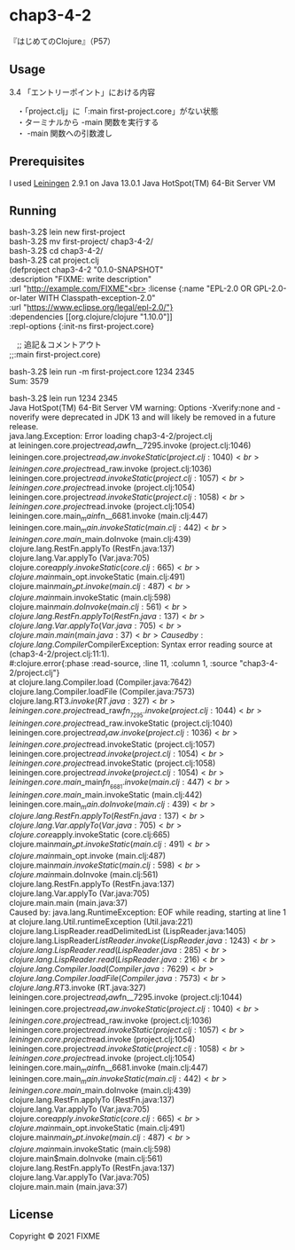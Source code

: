 # chap3-4-2

『はじめてのClojure』（P57）

## Usage

3.4 「エントリーポイント」における内容<br>

　・「project.clj」に「:main first-project.core」がない状態<br>
　・ターミナルから -main 関数を実行する<br>
　・ -main 関数への引数渡し<br>


## Prerequisites

I used [Leiningen][1] 2.9.1 on Java 13.0.1 Java HotSpot(TM) 64-Bit Server VM<br>

[1]: https://github.com/technomancy/leiningen<br>


## Running

bash-3.2$ lein new first-project<br>
bash-3.2$ mv first-project/ chap3-4-2/<br>
bash-3.2$ cd chap3-4-2/<br>
bash-3.2$ cat project.clj<br>
(defproject chap3-4-2 "0.1.0-SNAPSHOT"<br>
  :description "FIXME: write description"<br>
  :url "http://example.com/FIXME"<br>
  :license {:name "EPL-2.0 OR GPL-2.0-or-later WITH Classpath-exception-2.0"<br>
            :url "https://www.eclipse.org/legal/epl-2.0/"}<br>
  :dependencies [[org.clojure/clojure "1.10.0"]]<br>
  :repl-options {:init-ns first-project.core}<br>

　;; 追記＆コメントアウト<br>
  ;;:main first-project.core)<br>

bash-3.2$ lein run -m first-project.core 1234 2345<br>
Sum: 3579<br>

bash-3.2$ lein run 1234 2345<br>
Java HotSpot(TM) 64-Bit Server VM warning: Options -Xverify:none and -noverify were deprecated in JDK 13 and will likely be removed in a future release.<br>
java.lang.Exception: Error loading chap3-4-2/project.clj<br>
 at leiningen.core.project$read_raw$fn__7295.invoke (project.clj:1046)<br>
    leiningen.core.project$read_raw.invokeStatic (project.clj:1040)<br>
    leiningen.core.project$read_raw.invoke (project.clj:1036)<br>
    leiningen.core.project$read.invokeStatic (project.clj:1057)<br>
    leiningen.core.project$read.invoke (project.clj:1054)<br>
    leiningen.core.project$read.invokeStatic (project.clj:1058)<br>
    leiningen.core.project$read.invoke (project.clj:1054)<br>
    leiningen.core.main$_main$fn__6681.invoke (main.clj:447)<br>
    leiningen.core.main$_main.invokeStatic (main.clj:442)<br>
    leiningen.core.main$_main.doInvoke (main.clj:439)<br>
    clojure.lang.RestFn.applyTo (RestFn.java:137)<br>
    clojure.lang.Var.applyTo (Var.java:705)<br>
    clojure.core$apply.invokeStatic (core.clj:665)<br>
    clojure.main$main_opt.invokeStatic (main.clj:491)<br>
    clojure.main$main_opt.invoke (main.clj:487)<br>
    clojure.main$main.invokeStatic (main.clj:598)<br>
    clojure.main$main.doInvoke (main.clj:561)<br>
    clojure.lang.RestFn.applyTo (RestFn.java:137)<br>
    clojure.lang.Var.applyTo (Var.java:705)<br>
    clojure.main.main (main.java:37)<br>
Caused by: clojure.lang.Compiler$CompilerException: Syntax error reading source at (chap3-4-2/project.clj:11:1).<br>
#:clojure.error{:phase :read-source, :line 11, :column 1, :source "chap3-4-2/project.clj"}<br>
 at clojure.lang.Compiler.load (Compiler.java:7642)<br>
    clojure.lang.Compiler.loadFile (Compiler.java:7573)<br>
    clojure.lang.RT$3.invoke (RT.java:327)<br>
    leiningen.core.project$read_raw$fn__7295.invoke (project.clj:1044)<br>
    leiningen.core.project$read_raw.invokeStatic (project.clj:1040)<br>
    leiningen.core.project$read_raw.invoke (project.clj:1036)<br>
    leiningen.core.project$read.invokeStatic (project.clj:1057)<br>
    leiningen.core.project$read.invoke (project.clj:1054)<br>
    leiningen.core.project$read.invokeStatic (project.clj:1058)<br>
    leiningen.core.project$read.invoke (project.clj:1054)<br>
    leiningen.core.main$_main$fn__6681.invoke (main.clj:447)<br>
    leiningen.core.main$_main.invokeStatic (main.clj:442)<br>
    leiningen.core.main$_main.doInvoke (main.clj:439)<br>
    clojure.lang.RestFn.applyTo (RestFn.java:137)<br>
    clojure.lang.Var.applyTo (Var.java:705)<br>
    clojure.core$apply.invokeStatic (core.clj:665)<br>
    clojure.main$main_opt.invokeStatic (main.clj:491)<br>
    clojure.main$main_opt.invoke (main.clj:487)<br>
    clojure.main$main.invokeStatic (main.clj:598)<br>
    clojure.main$main.doInvoke (main.clj:561)<br>
    clojure.lang.RestFn.applyTo (RestFn.java:137)<br>
    clojure.lang.Var.applyTo (Var.java:705)<br>
    clojure.main.main (main.java:37)<br>
Caused by: java.lang.RuntimeException: EOF while reading, starting at line 1<br>
 at clojure.lang.Util.runtimeException (Util.java:221)<br>
    clojure.lang.LispReader.readDelimitedList (LispReader.java:1405)<br>
    clojure.lang.LispReader$ListReader.invoke (LispReader.java:1243)<br>
    clojure.lang.LispReader.read (LispReader.java:285)<br>
    clojure.lang.LispReader.read (LispReader.java:216)<br>
    clojure.lang.Compiler.load (Compiler.java:7629)<br>
    clojure.lang.Compiler.loadFile (Compiler.java:7573)<br>
    clojure.lang.RT$3.invoke (RT.java:327)<br>
    leiningen.core.project$read_raw$fn__7295.invoke (project.clj:1044)<br>
    leiningen.core.project$read_raw.invokeStatic (project.clj:1040)<br>
    leiningen.core.project$read_raw.invoke (project.clj:1036)<br>
    leiningen.core.project$read.invokeStatic (project.clj:1057)<br>
    leiningen.core.project$read.invoke (project.clj:1054)<br>
    leiningen.core.project$read.invokeStatic (project.clj:1058)<br>
    leiningen.core.project$read.invoke (project.clj:1054)<br>
    leiningen.core.main$_main$fn__6681.invoke (main.clj:447)<br>
    leiningen.core.main$_main.invokeStatic (main.clj:442)<br>
    leiningen.core.main$_main.doInvoke (main.clj:439)<br>
    clojure.lang.RestFn.applyTo (RestFn.java:137)<br>
    clojure.lang.Var.applyTo (Var.java:705)<br>
    clojure.core$apply.invokeStatic (core.clj:665)<br>
    clojure.main$main_opt.invokeStatic (main.clj:491)<br>
    clojure.main$main_opt.invoke (main.clj:487)<br>
    clojure.main$main.invokeStatic (main.clj:598)<br>
    clojure.main$main.doInvoke (main.clj:561)<br>
    clojure.lang.RestFn.applyTo (RestFn.java:137)<br>
    clojure.lang.Var.applyTo (Var.java:705)<br>
    clojure.main.main (main.java:37)<br>


## License

Copyright © 2021 FIXME
